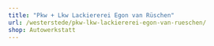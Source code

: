 ```yaml
---
title: "Pkw + Lkw Lackiererei Egon van Rüschen"
url: /westerstede/pkw-lkw-lackiererei-egon-van-rueschen/
shop: Autowerkstatt
---
```

